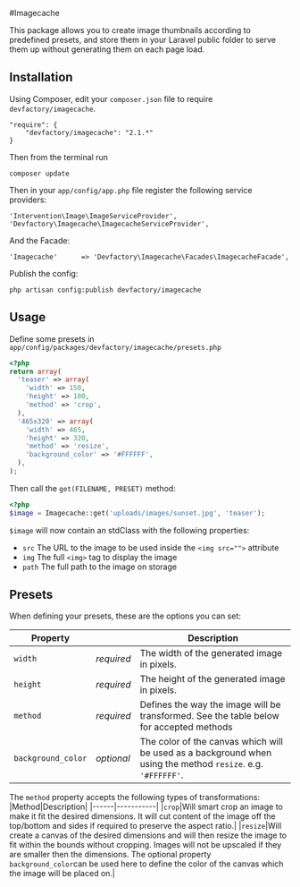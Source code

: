 #Imagecache

This package allows you to create image thumbnails according to predefined presets, and store them in your Laravel public folder to serve them up without generating them on each page load.

## Installation

Using Composer, edit your `composer.json` file to require `devfactory/imagecache`.

	"require": {
		"devfactory/imagecache": "2.1.*"
	}

Then from the terminal run

    composer update

Then in your `app/config/app.php` file register the following service providers:

    'Intervention\Image\ImageServiceProvider',
    'Devfactory\Imagecache\ImagecacheServiceProvider',

And the Facade:

    'Imagecache'      => 'Devfactory\Imagecache\Facades\ImagecacheFacade',

Publish the config:

    php artisan config:publish devfactory/imagecache

## Usage

Define some presets in `app/config/packages/devfactory/imagecache/presets.php`

```php
<?php
return array(
  'teaser' => array(
    'width' => 150,
    'height' => 100,
    'method' => 'crop',
  ),
  '465x320' => array(
    'width' => 465,
    'height' => 320,
    'method' => 'resize',
    'background_color' => '#FFFFFF',
  ),
);
```

Then call the `get(FILENAME, PRESET)` method:

```php
<?php
$image = Imagecache::get('uploads/images/sunset.jpg', 'teaser');
```

`$image` will now contain an stdClass with the following properties:

 - `src`
The URL to the image to be used inside the `<img src="">` attribute
 - `img`
The full `<img>` tag to display the image
 - `path`
The full path to the image on storage

## Presets

When defining your presets, these are the options you can set:

| Property || Description |
|--------|----|-------------|
|`width`|*required*|The width of the generated image in pixels.|
|`height`|*required*|The height of the generated image in pixels.|
|`method`|*required*|Defines the way the image will be transformed. See the table below for accepted methods|
|`background_color`|*optional*|The color of the canvas which will be used as a background when using the method `resize`. e.g. `'#FFFFFF'`.|

The `method` property accepts the following types of transformations:
|Method|Description|
|------|-----------|
|`crop`|Will smart crop an image to make it fit the desired dimensions. It will cut content of the image off the top/bottom and sides if required to preserve the aspect ratio.|
|`resize`|Will create a canvas of the desired dimensions and will then resize the image to fit within the bounds without cropping. Images will not be upscaled if they are smaller then the dimensions. The optional property `background_color`can be used here to define the color of the canvas which the image will be placed on.|

